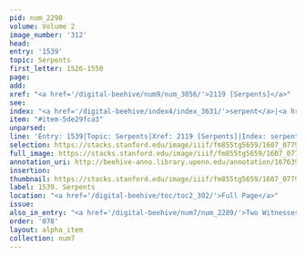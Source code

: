 ```yaml
---
pid: num_2290
volume: Volume 2
image_number: '312'
head:
entry: '1539'
topic: Serpents
first_letter: 1526-1550
page:
add:
xref: "<a href='/digital-beehive/num9/num_3056/'>2119 [Serpents]</a>"
see:
index: "<a href='/digital-beehive/index4/index_3631/'>serpent</a>|<a href='/digital-beehive/index5/index_4308/'>viper</a>"
item: "#item-5de29fca3"
unparsed:
line: 'Entry: 1539|Topic: Serpents|Xref: 2119 [Serpents]|Index: serpent|Index: viper|#item-5de29fca3'
selection: https://stacks.stanford.edu/image/iiif/fm855tg5659/1607_0779/929,3435,2709,583/full/0/default.jpg
full_image: https://stacks.stanford.edu/image/iiif/fm855tg5659/1607_0779/full/full/0/default.jpg
annotation_uri: http://beehive-anno.library.upenn.edu/annotation/1676399229479
insertion:
thumbnail: https://stacks.stanford.edu/image/iiif/fm855tg5659/1607_0779/929,3435,600,180/250,/0/default.jpg
label: 1539. Serpents
location: "<a href='/digital-beehive/toc/toc2_302/'>Full Page</a>"
issue:
also_in_entry: "<a href='/digital-beehive/num7/num_2289/'>Two Witnesses Slain</a>"
order: '078'
layout: alpha_item
collection: num7
---
```

